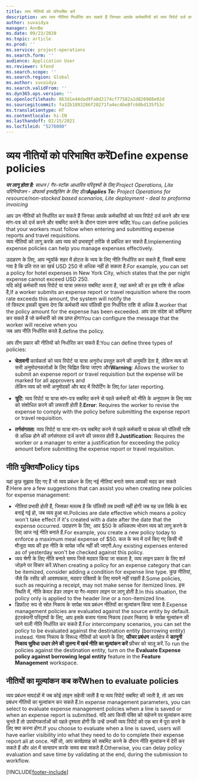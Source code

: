 ```yaml
---
title: व्यय नीतियों को परिभाषित करें
description: आप व्यय नीतियां निर्धारित कर सकते हैं जिनका आपके कर्मचारियों को व्यय रिपोर्ट दर्ज करने और यात्रा मांग-पत्र दर्ज करने और सबमिट करने के दौरान पालन करना चाहिए.
author: suvaidya
manager: AnnBe
ms.date: 09/23/2020
ms.topic: article
ms.prod: ''
ms.service: project-operations
ms.search.form: ''
audience: Application User
ms.reviewer: kfend
ms.search.scope: ''
ms.search.region: Global
ms.author: suvaidya
ms.search.validFrom: ''
ms.dyn365.ops.version: ''
ms.openlocfilehash: 863d1e44dad9fa0d2174cf77582a1d820988e92d
ms.sourcegitcommit: fa32b1893286f20271fa4ec4be8fc68bd135f53c
ms.translationtype: HT
ms.contentlocale: hi-IN
ms.lasthandoff: 02/15/2021
ms.locfileid: "5276080"
---
```

# <a name="define-expense-policies"></a><span data-ttu-id="8dcad-103">व्यय नीतियों को परिभाषित करें</span><span class="sxs-lookup"><span data-stu-id="8dcad-103">Define expense policies</span></span>

<span data-ttu-id="8dcad-104">_**पर लागू होता है:** साधन / गैर-स्टॉक आधारित परिदृश्यों के लिए Project Operations, Lite परिनियोजन - प्रोफार्मा इनवॉइसिंग के लिए डील_</span><span class="sxs-lookup"><span data-stu-id="8dcad-104">_**Applies To:** Project Operations for resource/non-stocked based scenarios, Lite deployment - deal to proforma invoicing_</span></span>

<span data-ttu-id="8dcad-105">आप उन नीतियों को निर्धारित कर सकते हैं जिनका आपके कर्मचारियों को व्यय रिपोर्ट दर्ज करने और यात्रा मांग-पत्र को दर्ज करने और सबमिट करने के दौरान पालन करना चाहिए.</span><span class="sxs-lookup"><span data-stu-id="8dcad-105">You can define policies that your workers must follow when entering and submitting expense reports and travel requisitions.</span></span>         
<span data-ttu-id="8dcad-106">व्यय नीतियों को लागू करके आप व्यय को प्रभावपूर्ण तरीके से प्रबंधित कर सकते हैं.</span><span class="sxs-lookup"><span data-stu-id="8dcad-106">Implementing expense policies can help you manage expenses effectively.</span></span>         

<span data-ttu-id="8dcad-107">उदाहरण के लिए, आप न्यूयॉर्क शहर में होटल के व्यय के लिए नीति निर्धारित कर सकते हैं, जिसमें बताया गया है कि प्रति रात का खर्च USD 250 से अधिक नहीं हो सकता है.</span><span class="sxs-lookup"><span data-stu-id="8dcad-107">For example, you can set a policy for hotel expenses in New York City, which states that the per night expense cannot exceed USD 250.</span></span>       
<span data-ttu-id="8dcad-108">यदि कोई कर्मचारी व्यय रिपोर्ट या यात्रा ज़रूरत सबमिट करता है, जहां कमरे की दर इस राशि से अधिक है,</span><span class="sxs-lookup"><span data-stu-id="8dcad-108">If a worker submits an expense report or travel requisition where the room rate exceeds this amount, the system will notify the</span></span>         
<span data-ttu-id="8dcad-109">तो सिस्टम इसकी सूचना देगा कि कर्मचारी व्यय पॉलिसी द्वारा निर्धारित राशि से अधिक है.</span><span class="sxs-lookup"><span data-stu-id="8dcad-109">worker that the policy amount for the expense has been exceeded.</span></span> <span data-ttu-id="8dcad-110">आप उस संदेश को कॉन्फ़िगर कर सकते हैं जो कर्मचारी को तब प्राप्त होगा</span><span class="sxs-lookup"><span data-stu-id="8dcad-110">You can configure the message that the worker will receive when you</span></span>        
<span data-ttu-id="8dcad-111">जब आप नीति निर्धारित करते है.</span><span class="sxs-lookup"><span data-stu-id="8dcad-111">define the policy.</span></span>      
        
<span data-ttu-id="8dcad-112">आप तीन प्रकार की नीतियों को निर्धारित कर सकते हैं:</span><span class="sxs-lookup"><span data-stu-id="8dcad-112">You can define three types of policies:</span></span>         
        
- <span data-ttu-id="8dcad-113">**चेतावनी** कार्यकर्ता को व्यय रिपोर्ट या यात्रा अनुरोध प्रस्तुत करने की अनुमति देता है, लेकिन व्यय को सभी अनुमोदनकर्ताओं के लिए चिह्नित किया जाएगा और</span><span class="sxs-lookup"><span data-stu-id="8dcad-113">**Warning**: Allows the worker to submit an expense report or travel requisition but the expense will be marked for all approvers and</span></span>         
  <span data-ttu-id="8dcad-114">लेकिन व्यय को सभी अनुमोदकों और बाद में रिपोर्टिंग के लिए.</span><span class="sxs-lookup"><span data-stu-id="8dcad-114">for later reporting.</span></span>        

- <span data-ttu-id="8dcad-115">**त्रुटि**: व्यय रिपोर्ट या यात्रा मांग-पत्र सबमिट करने से पहले कर्मचारी को नीति के अनुपालन के लिए व्यय को संशोधित करने की ज़रूरती होती है.</span><span class="sxs-lookup"><span data-stu-id="8dcad-115">**Error**: Requires the worker to revise the expense to comply with the policy before submitting the expense report or travel requisition.</span></span>        
 
 - <span data-ttu-id="8dcad-116">**तर्गसंगतता**: व्यय रिपोर्ट या यात्रा मांग-पत्र सबमिट करने से पहले कर्मचारी या प्रबंधक को पॉलिसी राशि से अधिक होने की तर्गसंगतता दर्ज करने की ज़रूरत होती है.</span><span class="sxs-lookup"><span data-stu-id="8dcad-116">**Justification**: Requires the worker or a manager to enter a justification for exceeding the policy amount before submitting the expense report or travel requisition.</span></span>        

## <a name="policy-tips"></a><span data-ttu-id="8dcad-117">नीति युक्तियाँ</span><span class="sxs-lookup"><span data-stu-id="8dcad-117">Policy tips</span></span>
<span data-ttu-id="8dcad-118">यहां कुछ सुझाव दिए गए हैं जो व्यय प्रबंधन के लिए नई नीतियां बनाते समय आपकी मदद कर सकते हैं:</span><span class="sxs-lookup"><span data-stu-id="8dcad-118">Here are a few suggestions that can assist you when creating new policies for expense management:</span></span> 

- <span data-ttu-id="8dcad-119">नीतियां प्रभावी होती हैं, जिसका मतलब है कि पॉलिसी तब प्रभावी नहीं होगी जब यह उस तिथि के बाद बनाई गई हो, जब व्यय हुआ था.</span><span class="sxs-lookup"><span data-stu-id="8dcad-119">Policies are date effective which means a policy won't take effect if it's created with a date after the date that the expense occurred.</span></span> <span data-ttu-id="8dcad-120">उदाहरण के लिए, आप $50 के अधिकतम भोजन व्यय को लागू करने के लिए आज नई नीति बनाते हैं.</span><span class="sxs-lookup"><span data-stu-id="8dcad-120">For example, you create a new policy today to enforce a maximum meal expense of $50.</span></span> <span data-ttu-id="8dcad-121">कल के रूप में दर्ज किए गए किसी भी मौजूदा व्यय की इस नीति के सापेक्ष जाँच नहीं की जाएगी.</span><span class="sxs-lookup"><span data-stu-id="8dcad-121">Any existing expenses entered as of yesterday won't be checked against this policy.</span></span>
- <span data-ttu-id="8dcad-122">व्यय श्रेणी के लिए नीति बनाते समय जिसे मदवार किया जा सकता है, व्यय लाइन प्रकार के लिए शर्त जोड़ने पर विचार करें.</span><span class="sxs-lookup"><span data-stu-id="8dcad-122">When creating a policy for an expense category that can be itemized, consider adding a condition for expense line type.</span></span> <span data-ttu-id="8dcad-123">कुछ नीतियां, जैसे कि रसीद की आवश्यकता, मदवार पंक्तियों के लिए मायने नहीं रखती है.</span><span class="sxs-lookup"><span data-stu-id="8dcad-123">Some policies, such as requiring a receipt, may not make sense for itemized lines.</span></span> <span data-ttu-id="8dcad-124">इस स्थिति में, नीति केवल हेडर लाइन या गैर-मदवार लाइन पर लागू होती है.</span><span class="sxs-lookup"><span data-stu-id="8dcad-124">In this situation, the policy only is applied to the header line or a non-itemized line.</span></span> 
- <span data-ttu-id="8dcad-125">डिफ़ॉल्ट रूप से स्रोत निकाय के सापेक्ष व्यय प्रबंधन नीतियों का मूल्यांकन किया जाता है.</span><span class="sxs-lookup"><span data-stu-id="8dcad-125">Expense management policies are evaluated against the source entity by default.</span></span> <span data-ttu-id="8dcad-126">इंटरकंपनी परिदृश्यों के लिए, आप इसके बजाय गंतव्य निकाय (उधार निकाय) के सापेक्ष मूल्यांकन की जाने वाली नीति निर्धारित कर सकते हैं.</span><span class="sxs-lookup"><span data-stu-id="8dcad-126">For intercompany scenarios, you can set the policy to be evaluated against the destination entity (borrowing entity) instead.</span></span> <span data-ttu-id="8dcad-127">गंतव्य निकाय के विरूध्द नीतियों को चलाने के लिए, **फीचर प्रबंधन** कार्यक्षेत्र में **कानूनी निकाय सुविधा उधार लेने की तुलना में खर्च नीति का मूल्यांकन करें** फ़ीचर को चालू करें.</span><span class="sxs-lookup"><span data-stu-id="8dcad-127">To run the policies against the destination entity, turn on the **Evaluate Expense policy against borrowing legal entity** feature in the **Feature Management** workspace.</span></span>

## <a name="when-to-evaluate-policies"></a><span data-ttu-id="8dcad-128">नीतियों का मूल्यांकन कब करें</span><span class="sxs-lookup"><span data-stu-id="8dcad-128">When to evaluate policies</span></span>

<span data-ttu-id="8dcad-129">व्यय प्रबंधन मापदंडों में जब कोई लाइन सहेजी जाती है या व्यय रिपोर्ट सबमिट की जाती है, तो आप व्यय प्रबंधन नीतियों का मूल्यांकन कर सकते हैं.</span><span class="sxs-lookup"><span data-stu-id="8dcad-129">In expense management parameters, you can select to evaluate expense management policies when a line is saved or when an expense report is submitted.</span></span> <span data-ttu-id="8dcad-130">यदि आप किसी पंक्ति को सहेजने पर मूल्यांकन करना चुनते हैं तो उपयोगकर्ताओं को पहले दृश्यता होगी कि उन्हें उनकी व्यय रिपोर्ट को एक बार में पूरा करने के लिए क्या करना होगा.</span><span class="sxs-lookup"><span data-stu-id="8dcad-130">If you choose to evaluate when a line is saved, users will have earlier visibility into what they need to do to complete their expense report all at once.</span></span> <span data-ttu-id="8dcad-131">नहीं तो, आप कार्यप्रवाह को सबमिट करने के दौरान नीति मूल्यांकन में देरी कर सकते हैं और अंत में सत्यापन करके समय बचा सकते हैं.</span><span class="sxs-lookup"><span data-stu-id="8dcad-131">Otherwise, you can delay policy evaluation and save time by validating at the end, during the submission to workflow.</span></span>


[!INCLUDE[footer-include](../includes/footer-banner.md)]
